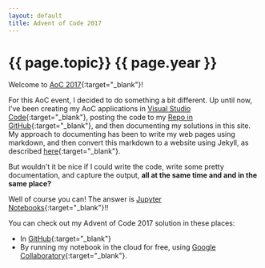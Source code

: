 ```yaml
---
layout: default
title: Advent of Code 2017
---
```

# {{ page.topic}} {{ page.year }}

Welcome to [AoC 2017](https://adventofcode.com/2017){:target="_blank"}!

For this AoC event, I decided to do something a bit different. Up until now, I've been creating my AoC applications in [Visual Studio Code](/python/getting-started#development-environment--editor){:target="_blank"}, posting the code to my [Repo in GitHub](https://github.com/derailed-dash/Advent-of-Code){:target="_blank"}, and then documenting my solutions in this site.  My approach to documenting has been to write my web pages using markdown, and then convert this markdown to a website using Jekyll, as described [here](https://medium.com/@derailed.dash/jekyll-container-image-a7785f9c5ed6){:target="_blank"}.

But wouldn't it be nice if I could write the code, write some pretty documentation, and capture the output, **all at the same time and and in the same place?**

Well of course you can!  The answer is [Jupyter Notebooks](/python/jupyter-notebooks){:target="_blank"}!!

You can check out my Advent of Code 2017 solution in these places:
- In [GitHub](https://github.com/derailed-dash/Advent-of-Code/blob/master/src/AoC_2017/Dazbo's_Advent_of_Code_2017.ipynb){:target="_blank"}
- By running my notebook in the cloud for free, using [Google Collaboratory](https://colab.research.google.com/github/derailed-dash/Advent-of-Code/blob/master/src/AoC_2017/Dazbo's_Advent_of_Code_2017.ipynb){:target="_blank"}.

